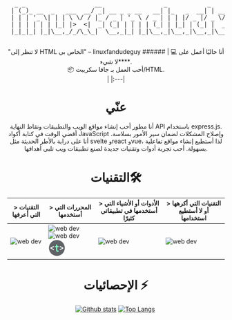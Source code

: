 
<div align="center">
<pre>
  _ _                   __                 _           _                        
 | (_)_ __  _   ___  __/ _| __ _ _ __   __| |_   _  __| | ___  __ _ _   _ _   _ 
 | | | '_ \| | | \ \/ / |_ / _ | '_ \ / _ | | | |/ _ |/ _ \/ _ | | | | | | |
 | | | | | | |_| |>  <|  _| (_| | | | | (_| | |_| | (_| |  __/ (_| | |_| | |_| |
 |_|_|_| |_|\__,_/_/\_\_|  \__,_|_| |_|\__,_|\__,_|\__,_|\___|\__, |\__,_|\__, |
                                                              |___/       |___/ 
</pre>
 "لا تنظر إلى HTML الخاص بي" – linuxfandudeguy  ######
  | 💻 أنا حاليًا أعمل على **لا شيء**.<br/>📦 أحب العمل بـ جافا سكريبت/HTML.</br> |
  |:---|

# عنّي 

أنا مطور أحب إنشاء مواقع الويب والتطبيقات ونقاط النهاية API باستخدام express.js. أقضي الوقت في كتابة أكواد JavaScript وإصلاح المشكلات لضمان سير الأمور بسلاسة. أنا على دراية بالأطر الحديثة مثل svelte وreact وvue، لذا أستطيع إنشاء مواقع تفاعلية بسهولة. أحب تجربة أدوات وتقنيات جديدة لصنع تطبيقات ويب تلبي أهدافها.

# التقنيات🛠
| > التقنيات التي أعرفها | > المحررات التي أستخدمها | > الأدوات أو الأشياء التي أستخدمها في تطبيقاتي كثيرًا | > التقنيات التي أكرهها أو لا أستطيع استخدامها | 
|---------------------|---------------|----------------------------------------|----------------------------------|
| <img src="https://skillicons.dev/icons?i=html,js,react,vue,svelte,css,nodejs,python,rust" alt="web dev" height="40"/> | <img src="https://skillicons.dev/icons?i=sublime,vscode" alt="web dev" height="40"/><img src="https://upload.wikimedia.org/wikipedia/commons/thumb/8/8a/Gnu-nano.svg/1024px-Gnu-nano.svg.png" alt="web dev" height="40"/><img src="/assets/images/unnamed.png" alt="web dev" height="40"/> | <img src="https://skillicons.dev/icons?i=tailwind,npm,git,github,bootstrap,vercel,debian,express,obsidian" alt="web dev" height="40"/> | <img src="https://skillicons.dev/icons?i=electron,firebase,php,tauri" alt="web dev" height="40"/> |

# الإحصائيات ⚡
  
  <a href="#">![Github stats](https://github-readme-stats.vercel.app/api?username=linuxfandudeguy&theme=blueberry&count_private=true&hide_border=true&line_height=20)</a>
  <a href="#">![Top Langs](https://github-readme-stats.vercel.app/api/top-langs/?username=linuxfandudeguy&layout=compact&theme=blueberry&count_private=true&hide_border=true)</a>
  <img src="https://komarev.com/ghpvc/?username=linuxfandudeguy&style=for-the-badge&color=orange" alt=""/>

